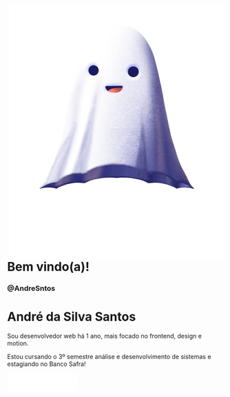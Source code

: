 
<img src="fantasma.png" align="right" alt="fantasma">

<p>
<h1 align="left" font-size="60px"> 
 Bem vindo(a)!
 <h3 align="left"> 
@AndreSntos
</h3>
</h1>


</p>

<div>
<h1 align="left" font-size="60px"> 
 André da Silva Santos
</h1>
</div>



<p align="left" font-size="40px">
  Sou desenvolvedor web há 1 ano, mais focado no frontend, design e motion. 
</p>

<p align="left" font-size="40px">
 Estou cursando o 3º semestre análise e desenvolvimento de sistemas e estagiando no Banco Safra! 
</p>

<p align="left">
  <img src="icons.png" align="left" alt="icons">
  <a href="https://www.linkedin.com/in/andre-sntos/" alt="Linkedin">
    <img src="linkedin.png" alt="linkedin">
  </a>
</p>  
